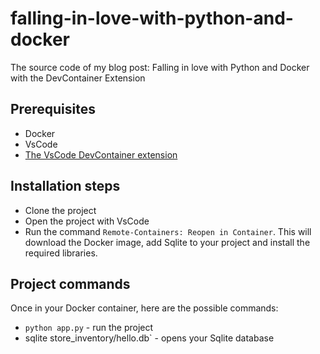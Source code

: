 # falling-in-love-with-python-and-docker
The source code of my blog post: Falling in love with Python and Docker with the DevContainer Extension

## Prerequisites

- Docker
- VsCode
- [The VsCode DevContainer extension](https://code.visualstudio.com/docs/remote/create-dev-container)


## Installation steps

- Clone the project
- Open the project with VsCode
- Run the command `Remote-Containers: Reopen in Container`. This will download the Docker image, add Sqlite to your project and install the required libraries.


## Project commands

Once in your Docker container, here are the possible commands:

- `python app.py` - run the project
- sqlite store_inventory/hello.db` - opens your Sqlite database
